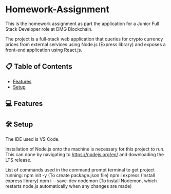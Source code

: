# Homework-Assignment

This is the homework assignment as part the application for a Junior Full Stack Developer role at DMG Blockchain. 

The project is a full-stack web application that queries for crypto currency prices from external services using Node.js (Express library) and 
exposes a front-end application using React.js.

## 📋 Table of Contents
- [Features](#-features)
- [Setup](#-setup)

## 💻 Features


## 🛠️ Setup

The IDE used is VS Code.

Installation of Node.js onto the machine is necessary for this project to run. This can done by navigating to https://nodejs.org/en/ 
and downloading the LTS release. 

List of commands used in the command prompt terminal to get project running: 
npm init -y (To create package.json file)
npm i express (Install express library)
npm i --save-dev nodemon (To install Nodemon, which restarts node.js automatically when any changes are made)
